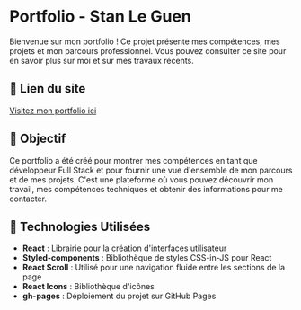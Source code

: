 # Portfolio - Stan Le Guen

Bienvenue sur mon portfolio ! Ce projet présente mes compétences, mes projets et mon parcours professionnel. Vous pouvez consulter ce site pour en savoir plus sur moi et sur mes travaux récents.

## 🔗 Lien du site

[Visitez mon portfolio ici](https://seizuma.github.io/portfolio-stan)

## 🎯 Objectif

Ce portfolio a été créé pour montrer mes compétences en tant que développeur Full Stack et pour fournir une vue d'ensemble de mon parcours et de mes projets. C'est une plateforme où vous pouvez découvrir mon travail, mes compétences techniques et obtenir des informations pour me contacter.

## 🚀 Technologies Utilisées

- **React** : Librairie pour la création d'interfaces utilisateur
- **Styled-components** : Bibliothèque de styles CSS-in-JS pour React
- **React Scroll** : Utilisé pour une navigation fluide entre les sections de la page
- **React Icons** : Bibliothèque d'icônes
- **gh-pages** : Déploiement du projet sur GitHub Pages

